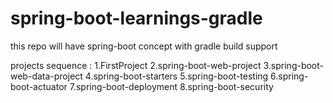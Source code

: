 # spring-boot-learnings-gradle
this repo will have spring-boot concept with gradle build support

projects sequence :
1.FirstProject
2.spring-boot-web-project
3.spring-boot-web-data-project
4.spring-boot-starters
5.spring-boot-testing
6.spring-boot-actuator
7.spring-boot-deployment
8.spring-boot-security